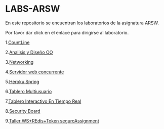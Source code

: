 # LABS-ARSW

En este repositorio se encuentran los laboratorios de la asignatura ARSW.

Por favor dar click en el enlace para dirigirse al laboratorio.

1.[CountLine](https://github.com/Nataorjuela/ARSW-INTRODUCTION)

2.[Analisis y Diseño OO](https://github.com/Nataorjuela/analisis-y-dise-o-de-sistemas-OOAssignment)

3.[Networking](https://github.com/Nataorjuela/Tarea-Networking)

4.[Servidor web concurrente](https://github.com/Nataorjuela/LABS-ARSW/tree/master/Concurrent%20Server)

5.[Heroku Spring](https://github.com/Nataorjuela/LABS-ARSW/tree/master/Concurrent%20Server)

6.[Tablero Multiusuario](https://github.com/Nataorjuela/TableroMultiusuario)

7.[Tablero Interactivo En Tiempo Real](https://github.com/Nataorjuela/BoardRealTime.git)

8.[Security Board](https://github.com/Nataorjuela/LAB-SecurityBoard.git)

9.[Taller WS+REdis+Token seguroAssignment](https://github.com/Nataorjuela/WS-REdis-Token-seguroAssignment.git)
